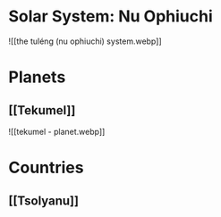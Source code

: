 # Solar System: Nu Ophiuchi
![[the tuléng (nu ophiuchi) system.webp]]

# Planets
## [[Tekumel]]
![[tekumel - planet.webp]]
# Countries
## [[Tsolyanu]] 

